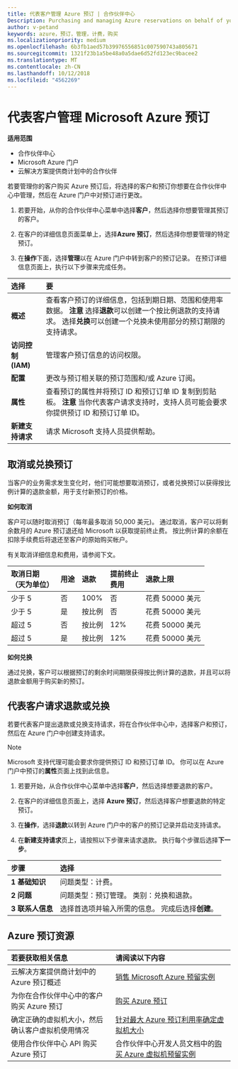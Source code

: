 ```yaml
---
title: 代表客户管理 Azure 预订 | 合作伙伴中心
Description: Purchasing and managing Azure reservations on behalf of your customers.
author: v-petand
keywords: azure，预订，管理，计费，购买
ms.localizationpriority: medium
ms.openlocfilehash: 6b3fb1aed57b39976556851c007590743a805671
ms.sourcegitcommit: 1321f23b1a5be48a0a5dae6d52fd123ec9bacee2
ms.translationtype: MT
ms.contentlocale: zh-CN
ms.lasthandoff: 10/12/2018
ms.locfileid: "4562269"
---
```

# <a name="manage-microsoft-azure-reservations-on-behalf-of-your-customers"></a>代表客户管理 Microsoft Azure 预订

**适用范围**

-  合作伙伴中心
-  Microsoft Azure 门户
-  云解决方案提供商计划中的合作伙伴

若要管理你的客户购买 Azure 预订后，将选择的客户和预订你想要在合作伙伴中心中管理，然后在 Azure 门户中对预订进行更改。 

1. 若要开始，从你的合作伙伴中心菜单中选择**客户**，然后选择你想要管理其预订的客户。 

2. 在客户的详细信息页面菜单上，选择**Azure 预订**，然后选择你想要管理的特定预订。  

3. 在**操作**下面，选择**管理**以在 Azure 门户中转到客户的预订记录。 在预订详细信息页面上，执行以下步骤来完成任务。  

| **选择**   | **要**    |
|:-----------------------------|:-----------------|
| **概述**   | 查看客户预订的详细信息，包括到期日期、范围和使用率数据。 **注意** 选择**退款**可以创建一个按比例退款的支持请求。 选择**兑换**可以创建一个兑换未使用部分的预订期限的支持请求。  
| **访问控制 (IAM)**   | 管理客户预订信息的访问权限。|
| **配置**   | 更改与预订相关联的预订范围和/或 Azure 订阅。    |
| **属性**   | 查看预订的属性并将预订 ID 和预订订单 ID 复制到剪贴板。 **注意** 当你代表客户请求支持时，支持人员可能会要求你提供预订 ID 和预订订单 ID。    |
| **新建支持请求**    | 请求 Microsoft 支持人员提供帮助。   |
 
## <a name="cancel-or-exchange-a-reservation"></a>取消或兑换预订 
当客户的业务需求发生变化时，他们可能想要取消预订，或者兑换预订以获得按比例计算的退款金额，用于支付新预订的价格。 

**如何取消**

客户可以随时取消预订（每年最多取消 50,000 美元)。 通过取消，客户可以将剩余数月的 Azure 预订退还给 Microsoft 以获取提前终止费。 按比例计算的余额在扣除手续费后将退还至客户的原始购买帐户。 

有关取消详细信息和费用，请参阅下文。

|**取消日期**<br> （天为单位）   |**用途**    |**退款**  |**提前终止**<br> 费用    |**退款上限** | 
|:----------------------------------|:------------|:-----------|:--------------------------------|:--------------|
|少于 5                       | 否          | 100%       | 否                              | 花费 50000 美元   |
|少于 5                       | 是         | 按比例  | 否                              | 花费 50000 美元   |
|超过 5                        | 否          | 按比例  | 12%                             | 花费 50000 美元   |
|超过 5                        | 是         | 按比例  | 12%                             | 花费 50000 美元   |


**如何兑换** 

通过兑换，客户可以根据预订的剩余时间期限获得按比例计算的退款，并且可以将退款金额用于购买新的预订。   

## <a name="request-a-refund-or-exchange-on-behalf-of-a-customer"></a>代表客户请求退款或兑换 

若要代表客户提出退款或兑换支持请求，将在合作伙伴中心中，选择客户和预订，然后在 Azure 门户中创建支持请求。 

>[!NOTE]
>Microsoft 支持代理可能会要求你提供预订 ID 和预订订单 ID。 你可以在 Azure 门户中预订的**属性**页面上找到此信息。 

1. 若要开始，从合作伙伴中心菜单中选择**客户**，然后选择想要退款的客户。 

2. 在客户的详细信息页面上，选择 **Azure 预订**，然后选择客户想要退款的特定预订。  

3. 在**操作**，选择**退款**以转到 Azure 门户中的客户的预订记录并启动支持请求。  

4. 在**新建支持请求**页上，请按照以下步骤来请求退款。 执行每个步骤后选择**下一步**。 

|**步骤**   |**选择**    |
|:-----------------------------|:-----------------|
|**1 基础知识**   |问题类型：计费。  |
|**2 问题**   |问题类型：预订管理。 类别：兑换和退款。 |
|**3 联系人信息**   |选择首选项并输入所需的信息。 完成后选择**创建**。   |

## <a name="azure-reservations-resources"></a>Azure 预订资源
|**若要获取相关信息**   |**请阅读以下内容**    |
|:-----------------------------|:-----------------|
|云解决方案提供商计划中的 Azure 预订概述  | [销售 Microsoft Azure 预留实例](azure-reservations.md) |
|为你在合作伙伴中心中的客户购买 Azure 预订   |[购买 Azure 预订](azure-reservations-buying.md) |
|确定正确的虚拟机大小，然后确认客户虚拟机使用情况   |[针对最大 Azure 预订利用率确定虚拟机大小](azure-usage.md)   |
|使用合作伙伴中心 API 购买 Azure 预订 | 合作伙伴中心开发人员文档中的[购买 Azure 虚拟机预留实例](https://docs.microsoft.com/partner-center/develop/purchase-azure-reservations)

